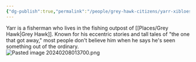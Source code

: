 ```yaml
---
{"dg-publish":true,"permalink":"/people/grey-hawk-citizens/yarr-xibloes/"}
---
```


Yarr is a fisherman who lives in the fishing outpost of [[Places/Grey Hawk\|Grey Hawk]].  Known for his eccentric stories and tall tales of "the one that got away," most people don't believe him when he says he's seen something out of the ordinary.  
![Pasted image 20240208013700.png](/img/user/Z_Attachments/Pasted%20image%2020240208013700.png)
